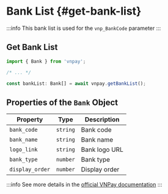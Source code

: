 # Bank List {#get-bank-list}

:::info
This bank list is used for the `vnp_BankCode` parameter
:::

## Get Bank List

```typescript
import { Bank } from 'vnpay';

/* ... */

const bankList: Bank[] = await vnpay.getBankList();
```

## Properties of the `Bank` Object

| Property        | Type     | Description   |
| --------------- | -------- | ------------- |
| `bank_code`     | `string` | Bank code     |
| `bank_name`     | `string` | Bank name     |
| `logo_link`     | `string` | Bank logo URL |
| `bank_type`     | `number` | Bank type     |
| `display_order` | `number` | Display order |

:::info
See more details in the [official VNPay documentation](https://sandbox.vnpayment.vn/apis/docs/chuyen-doi-thuat-toan/changeTypeHash.html#tao-url-thanh-toan)
:::
